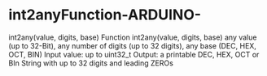 # int2anyFunction-ARDUINO-
int2any(value, digits, base) Function
int2any(value, digits, base) any value (up to 32-Bit), any number of digits (up to 32 digits), any base (DEC, HEX, OCT, BIN)
Input value: up to uint32_t
Output: a printable DEC, HEX, OCT or BIn String with up to 32 digits and leading ZEROs
